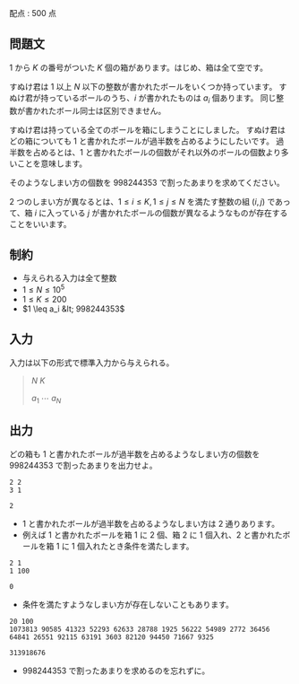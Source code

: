 配点 : $500$ 点

## 問題文

$1$ から $K$ の番号がついた $K$ 個の箱があります。はじめ、箱は全て空です。

すぬけ君は $1$ 以上 $N$ 以下の整数が書かれたボールをいくつか持っています。
すぬけ君が持っているボールのうち、$i$ が書かれたものは $a_i$ 個あります。
同じ整数が書かれたボール同士は区別できません。

すぬけ君は持っている全てのボールを箱にしまうことにしました。
すぬけ君はどの箱についても $1$ と書かれたボールが過半数を占めるようにしたいです。
過半数を占めるとは、$1$ と書かれたボールの個数がそれ以外のボールの個数より多いことを意味します。

そのようなしまい方の個数を $998244353$ で割ったあまりを求めてください。

$2$ つのしまい方が異なるとは、$1 \leq i \leq K, 1 \leq j \leq N$ を満たす整数の組 $(i,j)$ であって、箱 $i$ に入っている $j$ が書かれたボールの個数が異なるようなものが存在することをいいます。

## 制約

- 与えられる入力は全て整数
- $1 \leq N \leq 10^5$
- $1 \leq K \leq 200$
- $1 \leq a_i &lt; 998244353$

## 入力

入力は以下の形式で標準入力から与えられる。

> $N$ $K$ 
> 
> $a_1$ $\cdots$ $a_N$

## 出力

どの箱も $1$ と書かれたボールが過半数を占めるようなしまい方の個数を $998244353$ で割ったあまりを出力せよ。

```input1
2 2
3 1
```

```output1
2
```

- $1$ と書かれたボールが過半数を占めるようなしまい方は $2$ 通りあります。
- 例えば $1$ と書かれたボールを箱 $1$ に $2$ 個、箱 $2$ に $1$ 個入れ、$2$ と書かれたボールを箱 $1$ に $1$ 個入れたとき条件を満たします。

```input2
2 1
1 100
```

```output2
0
```

- 条件を満たすようなしまい方が存在しないこともあります。

```input3
20 100
1073813 90585 41323 52293 62633 28788 1925 56222 54989 2772 36456 64841 26551 92115 63191 3603 82120 94450 71667 9325
```

```output3
313918676
```

- $998244353$ で割ったあまりを求めるのを忘れずに。